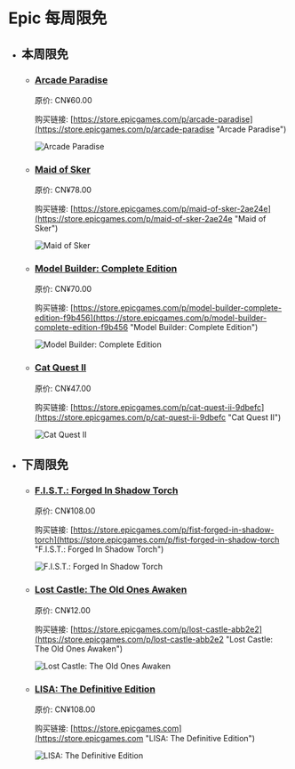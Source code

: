 # Epic 每周限免

- ## 本周限免


  - ### [Arcade Paradise](https://store.epicgames.com/p/arcade-paradise "Arcade Paradise")

    原价: CN¥60.00

    购买链接: [https://store.epicgames.com/p/arcade-paradise](https://store.epicgames.com/p/arcade-paradise "Arcade Paradise")

    ![Arcade Paradise](https://cdn1.epicgames.com/offer/89b9c510e8d74b9da34c447915b1ffb1/EGS_ArcadeParadise_NosebleedInteractive_S1_2560x1440-5a8ca84efde851f3ca2b0d30b393543e)


  - ### [Maid of Sker](https://store.epicgames.com/p/maid-of-sker-2ae24e "Maid of Sker")

    原价: CN¥78.00

    购买链接: [https://store.epicgames.com/p/maid-of-sker-2ae24e](https://store.epicgames.com/p/maid-of-sker-2ae24e "Maid of Sker")

    ![Maid of Sker](https://cdn1.epicgames.com/spt-assets/964693002c1b447c949b155c71727c45/maid-of-sker-1ig0g.jpg)


  - ### [Model Builder: Complete Edition](https://store.epicgames.com/p/model-builder-complete-edition-f9b456 "Model Builder: Complete Edition")

    原价: CN¥70.00

    购买链接: [https://store.epicgames.com/p/model-builder-complete-edition-f9b456](https://store.epicgames.com/p/model-builder-complete-edition-f9b456 "Model Builder: Complete Edition")

    ![Model Builder: Complete Edition](https://cdn1.epicgames.com/spt-assets/7472ec268e344e77a85e95976c0ffc6d/model-builder-1vfgr.png)


  - ### [Cat Quest II](https://store.epicgames.com/p/cat-quest-ii-9dbefc "Cat Quest II")

    原价: CN¥47.00

    购买链接: [https://store.epicgames.com/p/cat-quest-ii-9dbefc](https://store.epicgames.com/p/cat-quest-ii-9dbefc "Cat Quest II")

    ![Cat Quest II](https://cdn1.epicgames.com/spt-assets/fe812f94c42e44e986691a84c796952d/cat-quest-ii-cj318.jpg)


- ## 下周限免


  - ### [F.I.S.T.: Forged In Shadow Torch](https://store.epicgames.com/p/fist-forged-in-shadow-torch "F.I.S.T.: Forged In Shadow Torch")

    原价: CN¥108.00

    购买链接: [https://store.epicgames.com/p/fist-forged-in-shadow-torch](https://store.epicgames.com/p/fist-forged-in-shadow-torch "F.I.S.T.: Forged In Shadow Torch")

    ![F.I.S.T.: Forged In Shadow Torch](https://cdn1.epicgames.com/offer/a7e2a2c51b9149c097b771926ed91877/EGS_FISTForgedInShadowTorch_TiGames_S3_2560x1440-d79b811e274bd49318edf3b7c00b82c8)


  - ### [Lost Castle: The Old Ones Awaken](https://store.epicgames.com/p/lost-castle-abb2e2 "Lost Castle: The Old Ones Awaken")

    原价: CN¥12.00

    购买链接: [https://store.epicgames.com/p/lost-castle-abb2e2](https://store.epicgames.com/p/lost-castle-abb2e2 "Lost Castle: The Old Ones Awaken")

    ![Lost Castle: The Old Ones Awaken](https://cdn1.epicgames.com/spt-assets/a6d76157ad884f2c9aa470b30da9e2ff/lost-castle-r390n.png)


  - ### [LISA: The Definitive Edition](https://store.epicgames.com "LISA: The Definitive Edition")

    原价: CN¥108.00

    购买链接: [https://store.epicgames.com](https://store.epicgames.com "LISA: The Definitive Edition")

    ![LISA: The Definitive Edition](https://cdn1.epicgames.com/offer/ca3a9d16d131478c97fd56c138a6511a/EGS_LISATheDefinitiveEdition_DingalingProductions_Bundles_S1_2560x1440-55b66eb2046507e58eac435c21331bd5)

